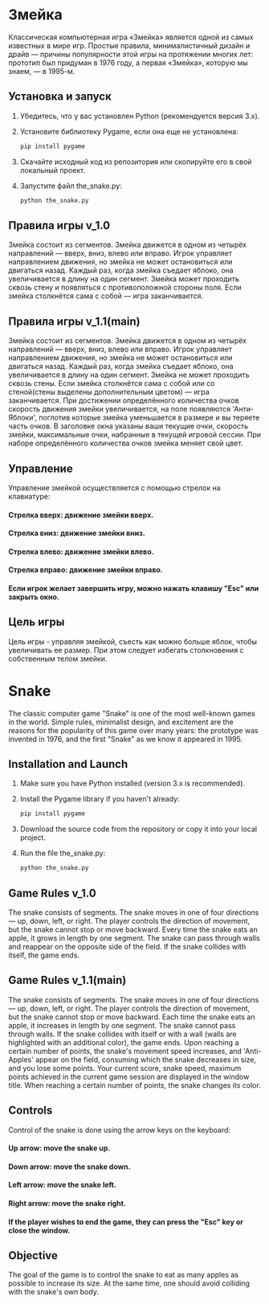 # Змейка

Классическая компьютерная игра «Змейка» является одной из самых известных в мире игр. Простые правила, минималистичный дизайн и драйв — причины популярности этой игры на протяжении многих лет: прототип был придуман в 1976 году, а первая «Змейка», которую мы знаем, — в 1995-м.

## Установка и запуск

1. Убедитесь, что у вас установлен Python (рекомендуется версия 3.x).
2. Установите библиотеку Pygame, если она еще не установлена:

   ```bash
   pip install pygame
3. Скачайте исходный код из репозитория или скопируйте его в свой локальный проект.

4. Запустите файл the_snake.py:
    ```bash
    python the_snake.py

##  Правила игры v_1.0
Змейка состоит из сегментов.
Змейка движется в одном из четырёх направлений — вверх, вниз, влево или вправо. Игрок управляет направлением движения, но змейка не может остановиться или двигаться назад.
Каждый раз, когда змейка съедает яблоко, она увеличивается в длину на один сегмент.
Змейка может проходить сквозь стену и появляться с противоположной стороны поля.
Если змейка столкнётся сама с собой — игра заканчивается.

##  Правила игры v_1.1(main)
Змейка состоит из сегментов.
Змейка движется в одном из четырёх направлений — вверх, вниз, влево или вправо. Игрок управляет направлением движения, но змейка не может остановиться или двигаться назад.
Каждый раз, когда змейка съедает яблоко, она увеличивается в длину на один сегмент.
Змейка не может проходить сквозь стены. Если змейка столкнётся сама с собой или со стеной(стены выделены дополнительным цветом) — игра заканчивается. При достижении определённого количества очков скорость движения змейки увеличивается, на поле появляются 'Анти-Яблоки', поглотив которые змейка уменьшается в размере и вы теряете часть очков. В заголовке окна указаны ваши текущие очки, скорость змейки, максимальные очки, набранные в текущей игровой сессии. При наборе определённого количества очков змейка меняет свой цвет.

## Управление
Управление змейкой осуществляется с помощью стрелок на клавиатуре:

#### Стрелка вверх: движение змейки вверх.
#### Стрелка вниз: движение змейки вниз.
#### Стрелка влево: движение змейки влево.
#### Стрелка вправо: движение змейки вправо.
#### Если игрок желает завершить игру, можно нажать клавишу "Esc" или закрыть окно.

## Цель игры

Цель игры - управляя змейкой, съесть как можно больше яблок, чтобы увеличивать ее размер. При этом следует избегать столкновения с собственным телом змейки.

# Snake

The classic computer game "Snake" is one of the most well-known games in the world. Simple rules, minimalist design, and excitement are the reasons for the popularity of this game over many years: the prototype was invented in 1976, and the first "Snake" as we know it appeared in 1995.

## Installation and Launch
1. Make sure you have Python installed (version 3.x is recommended).

2. Install the Pygame library if you haven't already:

   ```bash
   pip install pygame

3. Download the source code from the repository or copy it into your local project.

4. Run the file the_snake.py:

    ```bash
    python the_snake.py

## Game Rules v_1.0
The snake consists of segments.
The snake moves in one of four directions — up, down, left, or right. The player controls the direction of movement, but the snake cannot stop or move backward.
Every time the snake eats an apple, it grows in length by one segment.
The snake can pass through walls and reappear on the opposite side of the field.
If the snake collides with itself, the game ends.

## Game Rules v_1.1(main)
The snake consists of segments.
The snake moves in one of four directions — up, down, left, or right. The player controls the direction of movement, but the snake cannot stop or move backward.
Each time the snake eats an apple, it increases in length by one segment.
The snake cannot pass through walls. If the snake collides with itself or with a wall (walls are highlighted with an additional color), the game ends. Upon reaching a certain number of points, the snake's movement speed increases, and 'Anti-Apples' appear on the field, consuming which the snake decreases in size, and you lose some points. Your current score, snake speed, maximum points achieved in the current game session are displayed in the window title. When reaching a certain number of points, the snake changes its color.

## Controls
Control of the snake is done using the arrow keys on the keyboard:

#### Up arrow: move the snake up.
#### Down arrow: move the snake down.
#### Left arrow: move the snake left.
#### Right arrow: move the snake right.
#### If the player wishes to end the game, they can press the "Esc" key or close the window.

## Objective
The goal of the game is to control the snake to eat as many apples as possible to increase its size. At the same time, one should avoid colliding with the snake's own body.
